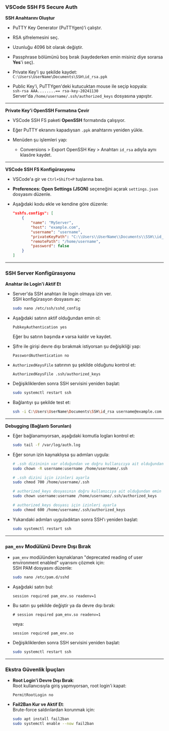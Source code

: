 ### **VSCode SSH FS Secure Auth**

**SSH Anahtarını Oluştur**  
- PuTTY Key Generator (PuTTYgen)'i çalıştır.  
- RSA şifrelemesini seç.  
- Uzunluğu 4096 bit olarak değiştir.  
- Passphrase bölümünü boş bırak (kaydederken emin misiniz diye sorarsa **Yes**'i seç).  

- Private Key'i şu şekilde kaydet:  
  `C:\Users\UserName\Documents\SSH\id_rsa.ppk`  

- Public Key'i, PuTTYgen'deki kutucuktan mouse ile seçip kopyala:  
  `ssh-rsa AAA........== rsa-key-20241130`  
  Server'da `/home/username/.ssh/authorized_keys` dosyasına yapıştır.

---

**Private Key'i OpenSSH Formatına Çevir**  
- VSCode SSH FS paketi **OpenSSH** formatında çalışıyor.  
- Eğer PuTTY ekranını kapadıysan `.ppk` anahtarını yeniden yükle.  

- Menüden şu işlemleri yap:
  - Conversions > Export OpenSSH Key > Anahtarı `id_rsa` adıyla aynı klasöre kaydet.  

---

**VSCode SSH FS Konfigürasyonu**  
- VSCode'a gir ve `Ctrl+Shift+P` tuşlarına bas.  
- **Preferences: Open Settings (JSON)** seçeneğini açarak `settings.json` dosyasını düzenle.  

- Aşağıdaki kodu ekle ve kendine göre düzenle:  
  ```json
  "sshfs.configs": [
      {
          "name": "MyServer",
          "host": "example.com",
          "username": "username",
          "privateKeyPath": "C:\\Users\\UserName\\Documents\\SSH\\id_rsa",
          "remotePath": "/home/username",
          "password": false
      }
  ]
  ```

---

### **SSH Server Konfigürasyonu**

**Anahtar ile Login'i Aktif Et**  
- Server'da SSH anahtarı ile login olmaya izin ver.  
  SSH konfigürasyon dosyasını aç:  
  ```bash
  sudo nano /etc/ssh/sshd_config
  ```  

- Aşağıdaki satırın aktif olduğundan emin ol:  
  ```plaintext
  PubkeyAuthentication yes
  ```  
  Eğer bu satırın başında `#` varsa kaldır ve kaydet.  

- Şifre ile girişi devre dışı bırakmak istiyorsan şu değişikliği yap:  
  ```plaintext
  PasswordAuthentication no
  ```  

- `AuthorizedKeysFile` satırının şu şekilde olduğunu kontrol et:  
  ```plaintext
  AuthorizedKeysFile .ssh/authorized_keys
  ```  

- Değişikliklerden sonra SSH servisini yeniden başlat:  
  ```bash
  sudo systemctl restart ssh
  ```  

- Bağlantıyı şu şekilde test et:  
  ```bash
  ssh -i C:\Users\UserName\Documents\SSH\id_rsa username@example.com
  ```

---

**Debugging (Bağlantı Sorunları)**  
- Eğer bağlanamıyorsan, aşağıdaki komutla logları kontrol et:  
  ```bash
  sudo tail -f /var/log/auth.log
  ```  

- Eğer sorun izin kaynaklıysa şu adımları uygula:  
  ```bash
  # .ssh dizininin var olduğundan ve doğru kullanıcıya ait olduğundan emin ol
  sudo chown -R username:username /home/username/.ssh

  # .ssh dizini için izinleri ayarla
  sudo chmod 700 /home/username/.ssh

  # authorized_keys dosyasının doğru kullanıcıya ait olduğundan emin ol
  sudo chown username:username /home/username/.ssh/authorized_keys

  # authorized_keys dosyası için izinleri ayarla
  sudo chmod 600 /home/username/.ssh/authorized_keys
  ```  

- Yukarıdaki adımları uyguladıktan sonra SSH'ı yeniden başlat:  
  ```bash
  sudo systemctl restart ssh
  ```

---

### **`pam_env` Modülünü Devre Dışı Bırak**
- `pam_env` modülünden kaynaklanan "deprecated reading of user environment enabled" uyarısını çözmek için:  
  SSH PAM dosyasını düzenle:  
  ```bash
  sudo nano /etc/pam.d/sshd
  ```  

- Aşağıdaki satırı bul:  
  ```plaintext
  session required pam_env.so readenv=1
  ```  

- Bu satırı şu şekilde değiştir ya da devre dışı bırak:  
  ```plaintext
  # session required pam_env.so readenv=1
  ```  
  veya:  
  ```plaintext
  session required pam_env.so
  ```  

- Değişikliklerden sonra SSH servisini yeniden başlat:  
  ```bash
  sudo systemctl restart ssh
  ```

---

### **Ekstra Güvenlik İpuçları**
- **Root Login'i Devre Dışı Bırak**:  
  Root kullanıcısıyla giriş yapmıyorsan, root login'i kapat:  
  ```plaintext
  PermitRootLogin no
  ```  

- **Fail2Ban Kur ve Aktif Et**:  
  Brute-force saldırılardan korunmak için:  
  ```bash
  sudo apt install fail2ban
  sudo systemctl enable --now fail2ban
  ```  
